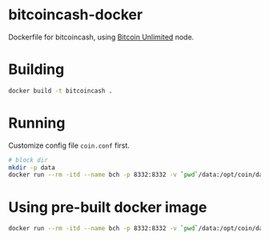# bitcoincash-docker
Dockerfile for bitcoincash, using [Bitcoin Unlimited](https://www.bitcoinunlimited.info/) node.


# Building

```bash
docker build -t bitcoincash .
```

# Running

Customize config file `coin.conf` first.

```bash
# block dir
mkdir -p data
docker run --rm -itd --name bch -p 8332:8332 -v `pwd`/data:/opt/coin/data -v `pwd`/coin.conf:/opt/coin/coin.conf bitcoincash
```

# Using pre-built docker image

```bash
docker run --rm -itd --name bch -p 8332:8332 -v `pwd`/data:/opt/coin/data -v `pwd`/coin.conf:/opt/coin/coin.conf mixhq/bitcoincash
```
